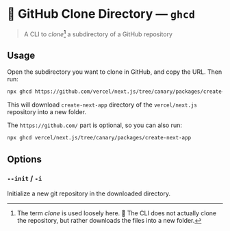 # 📂 GitHub Clone Directory — `ghcd`

> A CLI to _clone_[^1] a subdirectory of a GitHub repository

## Usage

Open the subdirectory you want to clone in GitHub, and copy the URL. Then run:

```sh
npx ghcd https://github.com/vercel/next.js/tree/canary/packages/create-next-app
```

This will download `create-next-app` directory of the `vercel/next.js` repository into a new folder.

The `https://github.com/` part is optional, so you can also run:

```sh
npx ghcd vercel/next.js/tree/canary/packages/create-next-app
```

## Options

### `--init` / `-i`

Initialize a new git repository in the downloaded directory.

[^1]: The term _clone_ is used loosely here. 🫣 The CLI does not actually clone the repository, but rather downloads the files into a new folder.
